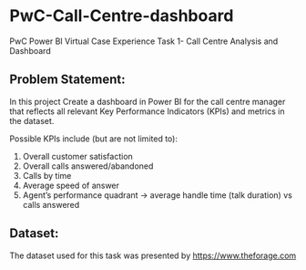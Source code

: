 # PwC-Call-Centre-dashboard
PwC Power BI Virtual Case Experience Task 1- Call Centre Analysis and Dashboard

## Problem Statement:
In this project Create a dashboard in Power BI for the call centre manager that reflects all relevant Key Performance Indicators (KPIs) and metrics in the dataset.

Possible KPIs include (but are not limited to):
1. Overall customer satisfaction
2. Overall calls answered/abandoned
3. Calls by time
4. Average speed of answer
5. Agent’s performance quadrant -> average handle time (talk duration) vs calls answered

## Dataset:
The dataset used for this task was presented by https://www.theforage.com


